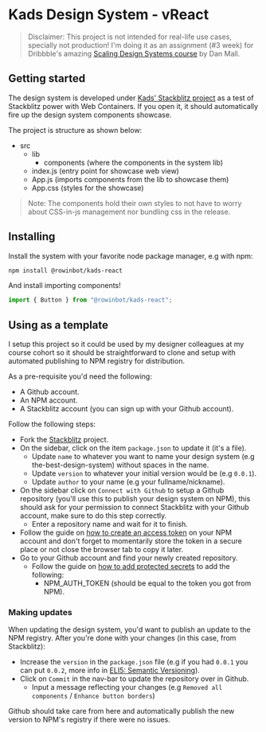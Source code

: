 # Kads Design System - vReact

> Disclaimer: This project is not intended for real-life use cases, specially not production! I'm doing it as an assignment (#3 week) for Dribbble's amazing [Scaling Design Systems course](https://dribbble.com/courses/design-systems) by Dan Mall.

## Getting started

The design system is developed under [Kads' Stackblitz project](https://stackblitz.com/edit/node-yprnnw) as a test of Stackblitz power with Web Containers. If you open it, it should automatically fire up the design system components showcase.

The project is structure as shown below:

- src
  - lib
    - components (where the components in the system lib)
  - index.js (entry point for showcase web view)
  - App.js (imports components from the lib to showcase them)
  - App.css (styles for the showcase)

> Note: The components hold their own styles to not have to worry about CSS-in-js management nor bundling css in the release.

## Installing

Install the system with your favorite node package manager, e.g with npm:

```bash
npm install @rowinbot/kads-react
```

And install importing components!

```javascript
import { Button } from "@rowinbot/kads-react";
```

## Using as a template

I setup this project so it could be used by my designer colleagues at my course cohort so it should be straightforward to clone and setup with automated publishing to NPM registry for distribution.

As a pre-requisite you'd need the following:

- A Github account.
- An NPM account.
- A Stackblitz account (you can sign up with your Github account).

Follow the following steps:

- Fork the [Stackblitz](https://stackblitz.com/edit/node-yprnnw) project.
- On the sidebar, click on the item `package.json` to update it (it's a file).
  - Update `name` to whatever you want to name your design system (e.g the-best-design-system) without spaces in the name.
  - Update `version` to whatever your initial version would be (e.g `0.0.1`).
  - Update `author` to your name (e.g your fullname/nickname).
- On the sidebar click on `Connect with Github` to setup a Github repository (you'll use this to publish your design system on NPM), this should ask for your permission to connect Stackblitz with your Github account, make sure to do this step correctly.
  - Enter a repository name and wait for it to finish.
- Follow the guide on [how to create an access token](https://docs.npmjs.com/creating-and-viewing-access-tokens#creating-access-tokens) on your NPM account and don't forget to momentarily store the token in a secure place or not close the browser tab to copy it later.
- Go to your Github account and find your newly created repository.
  - Follow the guide on [how to add protected secrets](https://docs.github.com/en/actions/security-guides/encrypted-secrets) to add the following:
    - NPM_AUTH_TOKEN (should be equal to the token you got from NPM).

### Making updates

When updating the design system, you'd want to publish an update to the NPM registry. After you're done with your changes (in this case, from Stackblitz):

- Increase the `version` in the `package.json` file (e.g if you had `0.0.1` you can put `0.0.2`, more info in [ELI5: Semantic Versioning](https://eli5.gg/Semantic%20Versioning)).
- Click on `Commit` in the nav-bar to update the repository over in Github.
  - Input a message reflecting your changes (e.g `Removed all components` / `Enhance button borders`)

Github should take care from here and automatically publish the new version to NPM's registry if there were no issues.
